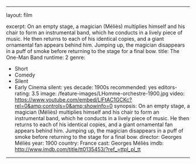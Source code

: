 ---

layout: film

excerpt: On an empty stage, a magician (Méliès) multiplies himself and his chair to form an instrumental band, which he conducts in a lively piece of music. He then returns to each of his identical copies, and a giant ornamental fan appears behind him. Jumping up, the magician disappears in a puff of smoke before returning to the stage for a final bow.
title: The One-Man Band
runtime: 2
genre:
- Short
- Comedy
- Silent
- Early Cinema
silent: yes
decade: 1900s
recommended: yes
editors-rating: 3.5
image: /feature-images/LHomme-orchestre-1900.jpg
video: https://www.youtube.com/embed/LlFtAC1GCKc?rel=0&amp;controls=0&amp;showinfo=0
synopsis: On an empty stage, a magician (Méliès) multiplies himself and his chair to form an instrumental band, which he conducts in a lively piece of music. He then returns to each of his identical copies, and a giant ornamental fan appears behind him. Jumping up, the magician disappears in a puff of smoke before returning to the stage for a final bow.
director: Georges Méliès
year: 1900
country: France
cast: Georges Méliès
imdb: http://www.imdb.com/title/tt0135453/?ref_=ttpl_pl_tt

---